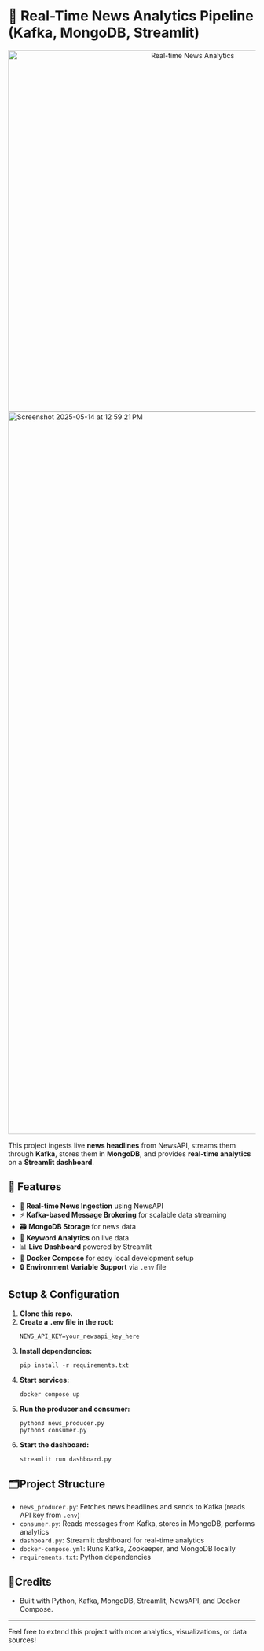 # 📰 **Real-Time News Analytics Pipeline** (Kafka, MongoDB, Streamlit)

<div align="center">
  <img width="735" alt="Real-time News Analytics" src="https://github.com/user-attachments/assets/5c7c4d16-5001-4005-905d-808db10124fb" />
</div>
  <img width="1470" alt="Screenshot 2025-05-14 at 12 59 21 PM" src="https://github.com/user-attachments/assets/6c2918c8-7016-4c9e-a167-4c2ad39668ce" />
<div align="center">
  
</div>

This project ingests live **news headlines** from NewsAPI, streams them through **Kafka**, stores them in **MongoDB**, and provides **real-time analytics** on a **Streamlit dashboard**.

## 🚀 **Features**
- 🚨 **Real-time News Ingestion** using NewsAPI
- ⚡ **Kafka-based Message Brokering** for scalable data streaming
- 🗃️ **MongoDB Storage** for news data
- 🔑 **Keyword Analytics** on live data
- 📊 **Live Dashboard** powered by Streamlit
- 🐳 **Docker Compose** for easy local development setup
- 🔒 **Environment Variable Support** via `.env` file

## Setup & Configuration

1. **Clone this repo.**
2. **Create a `.env` file in the root:**
   ```
   NEWS_API_KEY=your_newsapi_key_here
   ```
3. **Install dependencies:**
   ```
   pip install -r requirements.txt
   ```
4. **Start services:**
   ```
   docker compose up
   ```
5. **Run the producer and consumer:**
   ```
   python3 news_producer.py
   python3 consumer.py
   ```
6. **Start the dashboard:**
   ```
   streamlit run dashboard.py
   ```

## 🗂️Project Structure
- `news_producer.py`: Fetches news headlines and sends to Kafka (reads API key from `.env`)
- `consumer.py`: Reads messages from Kafka, stores in MongoDB, performs analytics
- `dashboard.py`: Streamlit dashboard for real-time analytics
- `docker-compose.yml`: Runs Kafka, Zookeeper, and MongoDB locally
- `requirements.txt`: Python dependencies

## 🌟Credits
- Built with Python, Kafka, MongoDB, Streamlit, NewsAPI, and Docker Compose.

---

Feel free to extend this project with more analytics, visualizations, or data sources!
